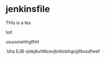 # jenkinsfile
THis is a tes 


toit 

usuuunehhgfhhl


`bha
EJB vjnkjikvhNcevjbrklobhgvjijfbvsdfwef
